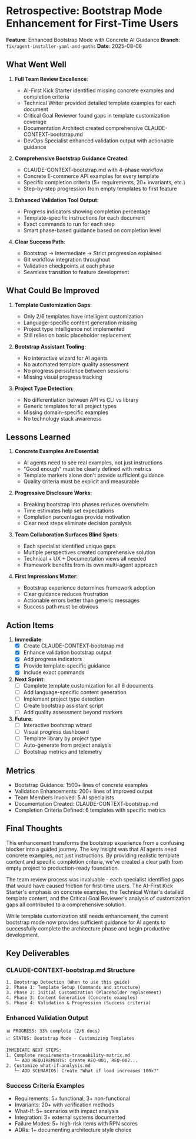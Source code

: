 # Retrospective: Bootstrap Mode Enhancement for First-Time Users

**Feature**: Enhanced Bootstrap Mode with Concrete AI Guidance
**Branch**: `fix/agent-installer-yaml-and-paths`
**Date**: 2025-08-06

## What Went Well

1. **Full Team Review Excellence**:
   - AI-First Kick Starter identified missing concrete examples and completion criteria
   - Technical Writer provided detailed template examples for each document
   - Critical Goal Reviewer found gaps in template customization coverage
   - Documentation Architect created comprehensive CLAUDE-CONTEXT-bootstrap.md
   - DevOps Specialist enhanced validation output with actionable guidance

2. **Comprehensive Bootstrap Guidance Created**:
   - CLAUDE-CONTEXT-bootstrap.md with 4-phase workflow
   - Concrete E-commerce API examples for every template
   - Specific completion criteria (5+ requirements, 20+ invariants, etc.)
   - Step-by-step progression from empty templates to first feature

3. **Enhanced Validation Tool Output**:
   - Progress indicators showing completion percentage
   - Template-specific instructions for each document
   - Exact commands to run for each step
   - Smart phase-based guidance based on completion level

4. **Clear Success Path**:
   - Bootstrap → Intermediate → Strict progression explained
   - Git workflow integration throughout
   - Validation checkpoints at each phase
   - Seamless transition to feature development

## What Could Be Improved

1. **Template Customization Gaps**:
   - Only 2/6 templates have intelligent customization
   - Language-specific content generation missing
   - Project type intelligence not implemented
   - Still relies on basic placeholder replacement

2. **Bootstrap Assistant Tooling**:
   - No interactive wizard for AI agents
   - No automated template quality assessment
   - No progress persistence between sessions
   - Missing visual progress tracking

3. **Project Type Detection**:
   - No differentiation between API vs CLI vs library
   - Generic templates for all project types
   - Missing domain-specific examples
   - No technology stack awareness

## Lessons Learned

1. **Concrete Examples Are Essential**:
   - AI agents need to see real examples, not just instructions
   - "Good enough" must be clearly defined with metrics
   - Template markers alone don't provide sufficient guidance
   - Quality criteria must be explicit and measurable

2. **Progressive Disclosure Works**:
   - Breaking bootstrap into phases reduces overwhelm
   - Time estimates help set expectations
   - Completion percentages provide motivation
   - Clear next steps eliminate decision paralysis

3. **Team Collaboration Surfaces Blind Spots**:
   - Each specialist identified unique gaps
   - Multiple perspectives created comprehensive solution
   - Technical + UX + Documentation views all needed
   - Framework benefits from its own multi-agent approach

4. **First Impressions Matter**:
   - Bootstrap experience determines framework adoption
   - Clear guidance reduces frustration
   - Actionable errors better than generic messages
   - Success path must be obvious

## Action Items

1. **Immediate**:
   - [x] Create CLAUDE-CONTEXT-bootstrap.md
   - [x] Enhance validation bootstrap output
   - [x] Add progress indicators
   - [x] Provide template-specific guidance
   - [x] Include exact commands

2. **Next Sprint**:
   - [ ] Complete template customization for all 6 documents
   - [ ] Add language-specific content generation
   - [ ] Implement project type detection
   - [ ] Create bootstrap assistant script
   - [ ] Add quality assessment beyond markers

3. **Future**:
   - [ ] Interactive bootstrap wizard
   - [ ] Visual progress dashboard
   - [ ] Template library by project type
   - [ ] Auto-generate from project analysis
   - [ ] Bootstrap metrics and telemetry

## Metrics

- Bootstrap Guidance: 1500+ lines of concrete examples
- Validation Enhancements: 200+ lines of improved output
- Team Members Involved: 5 AI specialists
- Documentation Created: CLAUDE-CONTEXT-bootstrap.md
- Completion Criteria Defined: 6 templates with specific metrics

## Final Thoughts

This enhancement transforms the bootstrap experience from a confusing blocker into a guided journey. The key insight was that AI agents need concrete examples, not just instructions. By providing realistic template content and specific completion criteria, we've created a clear path from empty project to production-ready foundation.

The team review process was invaluable - each specialist identified gaps that would have caused friction for first-time users. The AI-First Kick Starter's emphasis on concrete examples, the Technical Writer's detailed template content, and the Critical Goal Reviewer's analysis of customization gaps all contributed to a comprehensive solution.

While template customization still needs enhancement, the current bootstrap mode now provides sufficient guidance for AI agents to successfully complete the architecture phase and begin productive development.

## Key Deliverables

### CLAUDE-CONTEXT-bootstrap.md Structure
```
1. Bootstrap Detection (When to use this guide)
2. Phase 1: Template Setup (Commands and structure)
3. Phase 2: Initial Customization (Placeholder replacement)
4. Phase 3: Content Generation (Concrete examples)
5. Phase 4: Validation & Progression (Success criteria)
```

### Enhanced Validation Output
```
📊 PROGRESS: 33% complete (2/6 docs)
📈 STATUS: Bootstrap Mode - Customizing Templates

IMMEDIATE NEXT STEPS:
1. Complete requirements-traceability-matrix.md
   └─ ADD REQUIREMENTS: Create REQ-001, REQ-002...
2. Customize what-if-analysis.md
   └─ ADD SCENARIOS: Create "What if load increases 100x?"
```

### Success Criteria Examples
- Requirements: 5+ functional, 3+ non-functional
- Invariants: 20+ with verification methods
- What-If: 5+ scenarios with impact analysis
- Integration: 3+ external systems documented
- Failure Modes: 5+ high-risk items with RPN scores
- ADRs: 1+ documenting architecture style choice
